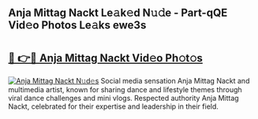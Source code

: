 ## Anja Mittag Nackt Le𝚊k𝚎d N𝚞𝚍e - Part-qQE Vid𝚎o Photos Le𝚊ks ewe3s

# <h2><a href="http://fb6p3j.evod.top/?m=Anja+Mittag+Nackt">🔗 👉🔴 Anja Mittag Nackt Vid𝚎o Ph𝚘t𝚘s</a></h2>

[![Anja Mittag Nackt N𝚞d𝚎s](https://i.imgur.com/8V9OHl7.gif)](http://fb6p3j.evod.top/?m=Anja+Mittag+Nackt)
Social media sensation Anja Mittag Nackt and multimedia artist, known for sharing dance and lifestyle themes through viral dance challenges and mini vlogs. Respected authority Anja Mittag Nackt, celebrated for their expertise and leadership in their field. 
